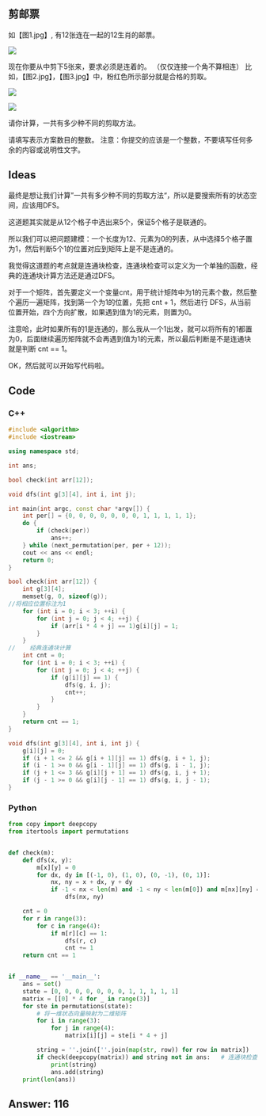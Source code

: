 ## 剪邮票

如【图1.jpg】, 有12张连在一起的12生肖的邮票。

![](图1.jpg)

现在你要从中剪下5张来，要求必须是连着的。
（仅仅连接一个角不算相连）
比如，【图2.jpg】，【图3.jpg】中，粉红色所示部分就是合格的剪取。

![](图2.jpg)

![](图3.jpg)

请你计算，一共有多少种不同的剪取方法。

请填写表示方案数目的整数。
注意：你提交的应该是一个整数，不要填写任何多余的内容或说明性文字。

## Ideas

最终是想让我们计算”一共有多少种不同的剪取方法“，所以是要搜索所有的状态空间，应该用DFS。

这道题其实就是从12个格子中选出来5个，保证5个格子是联通的。

所以我们可以把问题建模：一个长度为12、元素为0的列表，从中选择5个格子置为1，然后判断5个1的位置对应到矩阵上是不是连通的。

我觉得这道题的考点就是连通块检查，连通块检查可以定义为一个单独的函数，经典的连通块计算方法还是通过DFS。

对于一个矩阵，首先要定义一个变量cnt，用于统计矩阵中为1的元素个数，然后整个遍历一遍矩阵，找到第一个为1的位置，先把 cnt + 1，然后进行 DFS，从当前位置开始，四个方向扩散，如果遇到值为1的元素，则置为0。

注意哈，此时如果所有的1是连通的，那么我从一个1出发，就可以将所有的1都置为0，后面继续遍历矩阵就不会再遇到值为1的元素，所以最后判断是不是连通块就是判断 cnt == 1。

OK，然后就可以开始写代码啦。

## Code

### C++

```cpp
#include <algorithm>
#include <iostream>

using namespace std;

int ans;

bool check(int arr[12]);

void dfs(int g[3][4], int i, int j);

int main(int argc, const char *argv[]) {
    int per[] = {0, 0, 0, 0, 0, 0, 0, 1, 1, 1, 1, 1};
    do {
        if (check(per))
            ans++;
    } while (next_permutation(per, per + 12));
    cout << ans << endl;
    return 0;
}

bool check(int arr[12]) {
    int g[3][4];
    memset(g, 0, sizeof(g));
//将相应位置标注为1
    for (int i = 0; i < 3; ++i) {
        for (int j = 0; j < 4; ++j) {
            if (arr[i * 4 + j] == 1)g[i][j] = 1;
        }
    }
//    经典连通块计算
    int cnt = 0;
    for (int i = 0; i < 3; ++i) {
        for (int j = 0; j < 4; ++j) {
            if (g[i][j] == 1) {
                dfs(g, i, j);
                cnt++;
            }
        }
    }
    return cnt == 1;
}

void dfs(int g[3][4], int i, int j) {
    g[i][j] = 0;
    if (i + 1 <= 2 && g[i + 1][j] == 1) dfs(g, i + 1, j);
    if (i - 1 >= 0 && g[i - 1][j] == 1) dfs(g, i - 1, j);
    if (j + 1 <= 3 && g[i][j + 1] == 1) dfs(g, i, j + 1);
    if (j - 1 >= 0 && g[i][j - 1] == 1) dfs(g, i, j - 1);
}
```

### Python

```python
from copy import deepcopy
from itertools import permutations


def check(m):
	def dfs(x, y):
		m[x][y] = 0
		for dx, dy in [(-1, 0), (1, 0), (0, -1), (0, 1)]:
			nx, ny = x + dx, y + dy
			if -1 < nx < len(m) and -1 < ny < len(m[0]) and m[nx][ny] == 1:
				dfs(nx, ny)

	cnt = 0
	for r in range(3):
		for c in range(4):
			if m[r][c] == 1:
				dfs(r, c)
				cnt += 1
	return cnt == 1


if __name__ == '__main__':
	ans = set()
	state = [0, 0, 0, 0, 0, 0, 0, 1, 1, 1, 1, 1]
	matrix = [[0] * 4 for _ in range(3)]
	for ste in permutations(state):
		# 将一维状态向量映射为二维矩阵
		for i in range(3):
			for j in range(4):
				matrix[i][j] = ste[i * 4 + j]

		string = ''.join([''.join(map(str, row)) for row in matrix])
		if check(deepcopy(matrix)) and string not in ans:   # 连通块检查
			print(string)
			ans.add(string)
	print(len(ans))
```

## Answer: 116